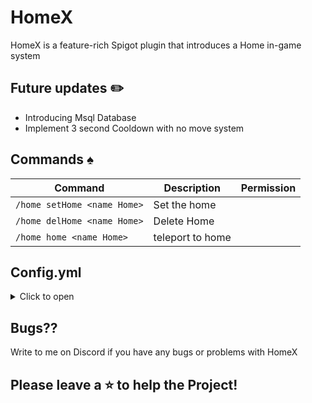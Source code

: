 # HomeX
HomeX is a feature-rich Spigot plugin that introduces a Home in-game system

## Future updates :pencil2:
- Introducing Msql Database
- Implement 3 second Cooldown with no move system

## Commands :spades:
Command | Description | Permission
--- | --- | ---
`/home setHome <name Home>` | Set the home
`/home delHome <name Home>` | Delete Home
`/home home <name Home>` | teleport to home

## Config.yml
<details>
  <summary>Click to open</summary>

```yaml
---
#
#    _    _                       __   __
#   | |  | |                      \ \ / /
#   | |__| | ___  _ __ ___   ___   \ V /
#   |  __  |/ _ \| '_ ` _ \ / _ \   > <
#   | |  | | (_) | | | | | |  __/  / . \
#   |_|  |_|\___/|_| |_| |_|\___| /_/ \_\
#
#      This Plugin was made with ❤️ by Akari_my
#      GitHub: github.com/Akari-my
#      Discord for support: akari_my
#
#      version: 1.0-BETA


messages:
  success:
    homeSet: "&aHome '%home%' set successfully!"
    homeDeleted: "&aHome '%home%' successfully deleted!"
    teleportedToHome: "&aTeleported to home '%home%'!"
  error:
    homeAlreadyExists: "&cThe home '%home%' already exists."
    homeNotFound: "&cThe home '%home%' does not exist."
```
</details>

## Bugs??
Write to me on Discord if you have any bugs or problems with HomeX

## Please leave a ⭐ to help the Project!
